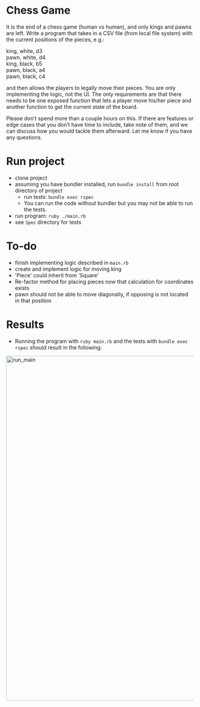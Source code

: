 # Chess Game
It is the end of a chess game (human vs human), and only kings and pawns are left. Write a program that takes in a CSV file (from local file system) with the current positions of the pieces, e.g.:

king, white, d3 <br>
pawn, white, d4 <br>
king, black, b5 <br>
pawn, black, a4 <br>
pawn, black, c4 <br>

and then allows the players to legally move their pieces. You are only implementing the logic, not the UI. The only requirements are that there needs to be one exposed function that lets a player move his/her piece and another function to get the current state of the board.

Please don’t spend more than a couple hours on this. If there are features or edge cases that you don’t have time to include, take note of them, and we can discuss how you would tackle them afterward. Let me know if you have any questions.


# Run project
- clone project
- assuming you have bundler installed, run `bundle install` from root directory of project
  - run tests: `bundle exec rspec`
  - You can run the code without bundler but you may not be able to run the tests.
- run program: `ruby ./main.rb`
- see `Spec` directory for tests

# To-do
- finish implementing logic described in `main.rb`
- create and implement logic for moving king
- 'Piece' could inherit from 'Square'
- Re-factor method for placing pieces now that calculation for coordinates exists
- pawn should not be able to move diagonally, if opposing is not located in that position

# Results
- Running the program with `ruby main.rb` and the tests with `bundle exec rspec` should result in the following:
<img width="927" alt="run_main" src="https://user-images.githubusercontent.com/7623147/30287262-43fec116-96d9-11e7-9e13-26102ad6d42f.png">

